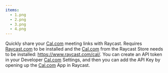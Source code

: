 ```yaml
---
items:
  - 1.png
  - 2.png
  - 3.png
  - 4.png
---
```


Quickly share your [Cal.com](https://cal.com) meeting links with Raycast. Requires [Raycast.com](https://cal.com) to be installed and the [Cal.com](https://cal.com) from the Raycast Store needs to be installed: https://www.raycast.com/cal/. You can create an API token in your Developer [Cal.com](https://cal.com) Settings, and then you can add the API Key by opening up the [Cal.com](https://cal.com) App in Raycast.
